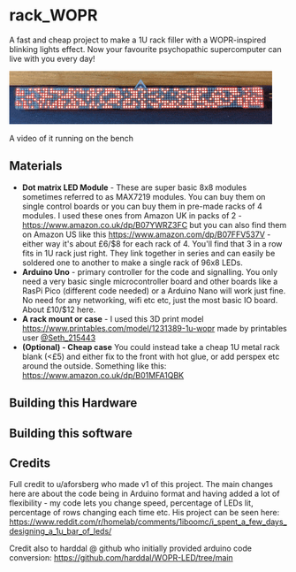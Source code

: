 # rack_WOPR

A fast and cheap project to make a 1U rack filler with a WOPR-inspired blinking lights effect. Now your favourite psychopathic supercomputer can live with you every day!

![Gif of WOPR running](https://github.com/elegantalchemist/rack-WOPR/blob/main/photos/WOPR-gifs.gif?raw=true)

A video of it running on the bench

## Materials
* **Dot matrix LED Module** - These are super basic 8x8 modules sometimes referred to as MAX7219 modules. You can buy them on single control boards or you can buy them in pre-made racks of 4 modules. I used these ones from Amazon UK in packs of 2  - https://www.amazon.co.uk/dp/B07YWRZ3FC but you can also find them on Amazon US like this https://www.amazon.com/dp/B07FFV537V - either way it's about £6/$8 for each rack of 4. You'll find that 3 in a row fits in 1U rack just right. They link together in series and can easily be soldered one to another to make a single rack of 96x8 LEDs.
* **Arduino Uno** - primary controller for the code and signalling. You only need a very basic single microcontroller board and other boards like a RasPi Pico (different code needed) or a Arduino Nano will work just fine. No need for any networking, wifi etc etc, just the most basic IO board. About £10/$12 here.
* **A rack mount or case** - I used this 3D print model https://www.printables.com/model/1231389-1u-wopr made by printables user [@Seth_215443](https://www.printables.com/@Seth_215443)
* **(Optional) - Cheap case** You could instead take a cheap 1U metal rack blank (<£5) and either fix to the front with hot glue, or add perspex etc around the outside. Something like this: https://www.amazon.co.uk/dp/B01MFA1QBK

## Building this Hardware


## Building this software

## Credits
Full credit to u/aforsberg who made v1 of this project. The main changes here are about the code being in Arduino format and having added a lot of flexibility - my code lets you change speed, percentage of LEDs lit, percentage of rows changing each time etc.
His project can be seen here: https://www.reddit.com/r/homelab/comments/1iboomc/i_spent_a_few_days_designing_a_1u_bar_of_leds/

Credit also to harddal @ github who initially provided arduino code conversion: https://github.com/harddal/WOPR-LED/tree/main
